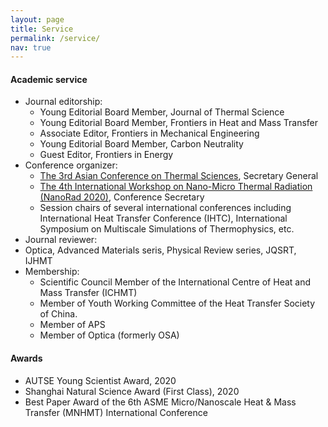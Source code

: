 ```yaml
---
layout: page
title: Service
permalink: /service/
nav: true
---
```


#### Academic service

- Journal editorship:
  - Young Editorial Board Member, Journal of Thermal Science
  - Young Editorial Board Member, Frontiers in Heat and Mass Transfer
  - Associate Editor, Frontiers in Mechanical Engineering
  - Young Editorial Board Member, Carbon Neutrality
  - Guest Editor, Frontiers in Energy
- Conference organizer:
  - [The 3rd Asian Conference on Thermal Sciences](https://acts3.sjtu.edu.cn/), Secretary General
  - [The 4th International Workshop on Nano-Micro Thermal Radiation (NanoRad 2020)](https://nanorad2020.sjtu.edu.cn/),   Conference Secretary
  - Session chairs of several international conferences including International Heat Transfer Conference (IHTC),  International Symposium on Multiscale Simulations of Thermophysics, etc.
 - Journal reviewer: 
  - Optica, Advanced Materials seris, Physical Review series, JQSRT, IJHMT
- Membership: 
  - Scientific Council Member of the International Centre of Heat and Mass Transfer (ICHMT)
  - Member of Youth Working Committee of the Heat Transfer Society of China.
  - Member of APS
  - Member of Optica (formerly OSA)


#### Awards

- AUTSE Young Scientist Award, 2020
- Shanghai Natural Science Award (First Class), 2020
- Best Paper Award of the 6th ASME Micro/Nanoscale Heat & Mass Transfer (MNHMT) International Conference

